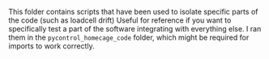 This folder contains scripts that have been used to isolate specific parts of the code (such as loadcell drift)
Useful for reference if you want to specifically test a part of the software integrating with everything else. 
I ran them in the `pycontrol_homecage_code` folder, which might be required for imports to work correctly.